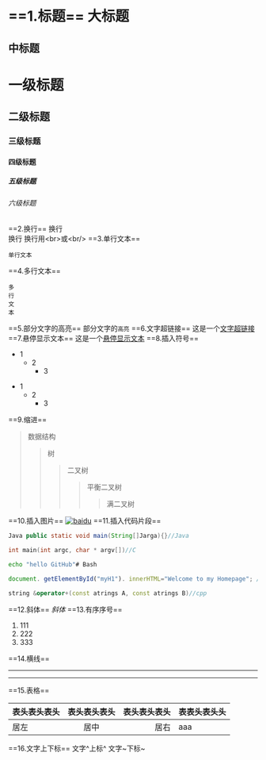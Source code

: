==1.标题==
大标题
===
中标题
---
# 一级标题
## 二级标题
### 三级标题
#### 四级标题
##### 五级标题
###### 六级标题
==2.换行==
换行<br>换行
换行用\<br>或\<br/>
==3.单行文本==

    单行文本
==4.多行文本==

    多
    行
    文
    本
==5.部分文字的高亮==
部分文字的`高亮`
==6.文字超链接==
这是一个[文字超链接](https://www.baidu.com)
==7.悬停显示文本==
这是一个[悬停显示文本](https://www.baidu.com "悬停显示")
==8.插入符号==
* 1
  * 2
    * 3
- 1
  - 2
    - 3

==9.缩进==
>数据结构
>>树
>>>二叉树
>>>>平衡二叉树
>>>>>满二叉树

==10.插入图片==
[![baidu](http://www.baidu.com/img/bdlogo.gif "百度logo")](http://baidu.com)
==11.插入代码片段==
```java
Java public static void main(String[]Jarga){}//Java
```
```c
int main(int argc, char * argv[])//C
```
```bash
echo "hello GitHub"# Bash
```
```javascript
document. getElementById("myH1"). innerHTML="Welcome to my Homepage"; //javascript
```
```cpp
string &operator+(const atrings A, const atrings B)//cpp
```
==12.斜体==
*斜体*
==13.有序序号==
1. 111
2. 222
3. 333

==14.横线==

---
***
==15.表格==

 | 表头表头表头 | 表头表头表头 | 表头表头表头 | 表表头表头头 |
 | ------------ | :----------: | -----------: | ------------ |
 | 居左         |     居中     |         居右 | aaa          |

==16.文字上下标==
文字^上标^
文字~下标~
